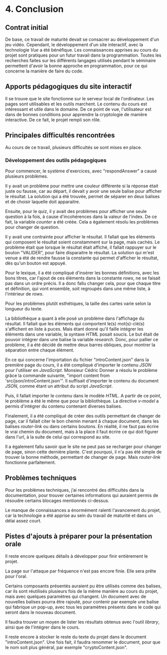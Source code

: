 # 4. Conclusion

## Contrat initial

De base, ce travail de maturité devait se consacrer au développement d'un jeu vidéo. Cependant, le développement d'un site interactif, avec la technologie *Vue* a été bénéfique. Les connaissances apprises au cours du projet sont pratiques pour un futur travail dans la programmation. Toutes les recherches faites sur les différents langages utilisés pendant le séminaire permettent d'avoir la bonne approche en programmation, pour ce qui concerne la manière de faire du code.

## Apports pédagogiques du site interactif

Il se trouve que le site fonctionne sur le serveur local de l'ordinateur. Les pages sont utilisables et les outils marchent. Le contenu du cours est intéressant et utile dans le domaine. De ce point de vue, l'utilisateur est dans de bonnes conditions pour apprendre la cryptologie de manière interactive. De ce fait, le projet rempli son rôle.

## Principales difficultés rencontrées

Au cours de ce travail, plusieurs difficultés se sont mises en place.

### Développement des outils pédagogiques

Pour commencer, le système d'exercices, avec "respondAnswer" a causé plusieurs problèmes.

Il y avait un problème pour mettre une couleur différente si la réponse était juste ou fausse, car au départ, il devait y avoir une seule balise pour afficher le résultat. La solution qui a été trouvée, permet de séparer en deux balises et de choisir laquelle doit apparaitre.

Ensuite, pour le quiz, il y avait des problèmes pour afficher une seule question à la fois, à cause d'incohérences dans la valeur de l'index. De ce fait, la variable *counter* a été créée. Cela a également résolu les problèmes pour changer de question. 

Il y avait une contrainte pour afficher le résultat. Il fallait que les éléments qui composent le résultat soient constamment sur la page, mais cachés. Le problème était que lorsque le résultat était affiché, il fallait rappuyer sur le bouton "VALIDER", pour faire disparaitre le résultat. La solution qui m'est venue a été de rendre fausse la constante qui permet d'afficher le résultat, dès qu'un bouton est appuyé.

Pour le lexique, il a été compliqué d'insérer les bonnes définitions, avec les bons titres, car l'ajout de ces éléments dans la constante *rows*, ne se faisait pas dans un ordre précis. Il a donc fallu changer cela, pour que chaque titre et définition, qui vont ensemble, soit regroupés dans une même liste, à l'intérieur de *rows*.

Pour les problèmes plutôt esthétiques, la taille des cartes varie selon la longueur du texte.

La bibliothèque a quant à elle posé un problème dans l'affichage du résultat. Il fallait que les éléments qui comportent le(s) mot(s)-clé(s) s'affichent en liste à puces. Mais étant donné qu'il faille intégrer les éléments dans une variable, la syntaxe *HTML* posait soucis. Le but était de pouvoir intégrer dans une balise la variable *research*. Donc, pour pallier ce problème, il a été décidé de mettre deux barres obliques, pour montrer la séparation entre chaque élément.

En ce qui concerne l'importation du fichier "introContent.json" dans la première page du cours, il a été compliqué d'importer le contenu *JSON* pour l'utiliser en *JavaScript*. Monsieur Cédric Donner a résolu le problème grâce la commande suivante, "import content from 'src/json/introContent.json'". Il suffisait d'importer le contenu du document *JSON*, comme étant un attribut du script *JavaScript*.

Puis, il fallait importer le contenu dans le modèle *HTML*. A partir de ce point, le problème a été le même que pour la bibliothèque. La directive *v-model* a permis d'intégrer du contenu contenant diverses balises.

Finalement, il a été compliqué de créer des outils permettant de changer de page, car il fallait citer le bon chemin menant à chaque document, dans les balises *router-link* ou dans certains boutons. En réalité, il ne faut pas écrire le vrai chemin du document, mais à la place il faut écrire ce qui doit figurer dans l'url, à la suite de celui qui correspond au site.

Il a également fallu savoir que le site ne peut pas se recharger pour changer de page, sinon cette dernière plante. C'est pourquoi, il n'a pas été simple de trouver la bonne méthode, permettant de changer de page. Mais *router-link* fonctionne parfaitement.

## Problèmes techniques

Pour les problèmes techniques, j’ai rencontré des difficultés dans la documentation, pour trouver certaines informations qui auraient permis de résoudre certains blocages mentionnés ci-dessus.

Le manque de connaissances a énormément ralenti l'avancement du projet, car la technologie a été apprise au sein du travail de maturité et dans un délai assez court.

## Pistes d'ajouts à préparer pour la présentation orale

Il reste encore quelques détails à développer pour finir entièrement le projet.

La page sur l'attaque par fréquence n'est pas encore finie. Elle sera prête pour l'oral.

Certains composants présentés auraient pu être utilisés comme des balises, car ils sont réutilisés plusieurs fois de la même manière au cours du projet, mais avec quelques paramètres qui changent. Un document avec de nouvelles balises pourra être rajouté, pour contenir par exemple une balise qui fabrique un pop-up, avec tous les paramètres présents dans le code qui seront dans le nouveau document.

Il faudra trouver un moyen de lister les résultats obtenus avec l'outil *library*, ainsi que de l'intégrer dans le cours.

Il reste encore à stocker le reste du texte du projet dans le document "introContent.json". Une fois fait, il faudra renommer le document, pour que le nom soit plus général, par exemple "cryptoContent.json".
